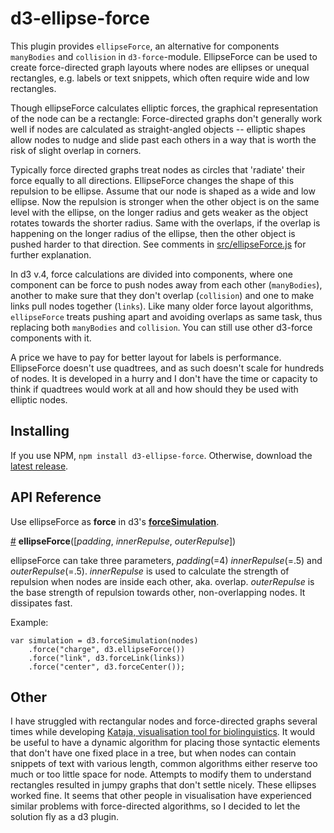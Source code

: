 # d3-ellipse-force

This plugin provides `ellipseForce`, an alternative for components `manyBodies` and `collision`  in `d3-force`-module. EllipseForce can be used to create force-directed graph layouts where nodes are ellipses or unequal rectangles, e.g. labels or text snippets, which often require wide and low rectangles. 

Though ellipseForce calculates elliptic forces, the graphical representation of the node can be a rectangle: Force-directed graphs don't generally work well if nodes are calculated as straight-angled objects -- elliptic shapes allow nodes to nudge and slide past each others in a way that is worth the risk of slight overlap in corners.     

Typically force directed graphs treat nodes as circles that 'radiate' their force equally to all directions. EllipseForce changes the shape of this repulsion to be ellipse. Assume that our node is shaped as a wide and low ellipse. Now the repulsion is stronger when the other object is on the same level with the ellipse, on the longer radius and gets weaker as the object rotates towards the shorter radius. Same with the overlaps, if the overlap is happening on the longer radius of the ellipse, then the other object is pushed harder to that direction. See comments in [src/ellipseForce.js](src/ellipseForce.js) for further explanation. 

In d3 v.4, force calculations are divided into components, where one component can be force to push nodes away from each other (`manyBodies`), another to make sure that they don't overlap (`collision`) and one to make links pull nodes together (`links`). Like many older force layout algorithms, `ellipseForce` treats pushing apart and avoiding overlaps as same task, thus replacing both `manyBodies` and `collision`. You can still use other d3-force components with it. 

A price we have to pay for better layout for labels is performance. EllipseForce doesn't use quadtrees, and as such doesn't scale for hundreds of nodes. It is developed in a hurry and I don't have the time or capacity to think if quadtrees would work at all and how should they be used with elliptic nodes.   

## Installing

If you use NPM, `npm install d3-ellipse-force`. Otherwise, download the [latest release](https://github.com/d3/d3-ellipse-force/releases/latest).

## API Reference

Use ellipseForce as **force** in d3's [**forceSimulation**](https://github.com/d3/d3-force#simulation_force).  

<a href="#ellipseForce" name="ellipseForce">#</a> <b>ellipseForce</b>([*padding*, *innerRepulse*, *outerRepulse*])

ellipseForce can take three parameters, *padding*(=4) *innerRepulse*(=.5) and *outerRepulse*(=.5). *innerRepulse* is used to calculate the strength of repulsion when nodes are inside each other, aka. overlap. *outerRepulse* is the base strength of repulsion towards other, non-overlapping nodes. It dissipates fast.  

Example:

    var simulation = d3.forceSimulation(nodes)
        .force("charge", d3.ellipseForce())
        .force("link", d3.forceLink(links))
        .force("center", d3.forceCenter());

## Other

I have struggled with rectangular nodes and force-directed graphs several times while developing [Kataja, visualisation tool for biolinguistics](https://github.com/jpurma/Kataja). It would be useful to have a dynamic algorithm for placing those syntactic elements that don't have one fixed place in a tree, but when nodes can contain snippets of text with various length, common algorithms either reserve too much or too little space for node. Attempts to modify them to understand rectangles resulted in jumpy graphs that don't settle nicely. These ellipses worked fine. It seems that other people in visualisation have experienced similar problems with force-directed algorithms, so I decided to let the solution fly as a d3 plugin.
